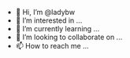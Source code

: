 - 👋 Hi, I’m @ladybw
- 👀 I’m interested in ...
- 🌱 I’m currently learning ...
- 💞️ I’m looking to collaborate on ...
- 📫 How to reach me ...

<!---
ladybw/ladybw is a ✨ special ✨ repository because its `README.md` (this file) appears on your GitHub profile.
You can click the Preview link to take a look at your changes.
--->
